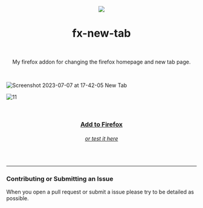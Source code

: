 <p align="center">
  <img src="https://github.com/enfyna/fx-new-tab/assets/91965312/49e68dd0-3aff-47bb-9579-c6b3403a29ac">
</p>
<h1 align="center">
  fx-new-tab
</h1>
<br>
<p align="center">
  My firefox addon for changing the firefox homepage and new tab page. 
</p>
<br>

![Screenshot 2023-07-07 at 17-42-05 New Tab](https://github.com/enfyna/fx-new-tab/assets/91965312/05275107-f806-465b-9ddc-1564b465e60d)

![11](https://github.com/enfyna/fx-new-tab/assets/91965312/b22db60e-af42-46f5-a51a-67fa0c2b306e)

<br>
<h3 align="center">
  <a href="https://addons.mozilla.org/en-US/firefox/addon/fx-new-tab">
    Add to Firefox
  </a>
</h3>


<h6 align="center">
  <a href="https://enfyna.github.io/fx-new-tab">
    or test it here
  </a>
</h6>

<br>
<hr>

### Contributing or Submitting an Issue

When you open a pull request or submit a issue please try to be detailed as possible.
